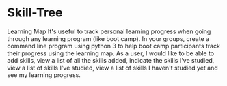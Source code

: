 # Skill-Tree
Learning Map It's useful to track personal learning progress when going through any learning program (like boot camp). In your groups, create a command line program using python 3 to help boot camp participants track their progress using the learning map. As a user, I would like to be able to add skills, view a list of all the skills added, indicate the skills I've studied, view a list of skills I've studied, view a list of skills I haven't studied yet and see my learning progress.
